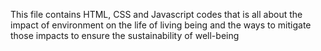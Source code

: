 This file contains HTML, CSS and Javascript codes that is all about the impact of environment on the life of living being and the ways to mitigate those impacts to ensure the sustainability of well-being
